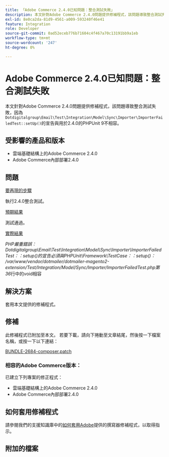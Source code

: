 ```yaml
---
title: 「Adobe Commerce 2.4.0已知問題：整合測試失敗」
description: 本文針對Adobe Commerce 2.4.0問題提供修補程式，該問題導致整合測試失敗，因為「Dotdigitalgroup\Email\Test\Integration\Model\Sync\Importer\ImporterFailedTest：：setup()」的宣告與用於2.4.0的PHPUnit 9不相容。
exl-id: 8e0ca2da-81d9-4561-a009-593240f46e41
feature: Integration
role: Developer
source-git-commit: 0ad52eceb776b71604c4f467a70c13191bb9a1eb
workflow-type: tm+mt
source-wordcount: '247'
ht-degree: 0%

---
```


# Adobe Commerce 2.4.0已知問題：整合測試失敗

本文針對Adobe Commerce 2.4.0問題提供修補程式，該問題導致整合測試失敗，因為`Dotdigitalgroup\Email\Test\Integration\Model\Sync\Importer\ImporterFailedTest::setUp()`的宣告與用於2.4.0的PHPUnit 9不相容。

## 受影響的產品和版本

* 雲端基礎結構上的Adobe Commerce 2.4.0
* Adobe Commerce內部部署2.4.0

## 問題

<u>要再現的步驟</u>

執行2.4.0整合測試。

<u>預期結果</u>

測試通過。

<u>實際結果</u>

*PHP嚴重錯誤： Dotdigitalgroup\\Email\\Test\\Integration\\Model\\Sync\\Importer\\ImporterFailedTest：：setup()的宣告必須與PHPUnit\\Framework\\TestCase：：setup()： /var/www/vendor/dotmailer/dotmailer-magento2-extension/Test/Integration/Model/Sync/Importer/ImporterFailedTest.php第36*&#x200B;行中的void相容

## 解決方案

套用本文提供的修補程式。

## 修補

此修補程式已附加至本文。 若要下載，請向下捲動至文章結尾，然後按一下檔案名稱，或按一下以下連結：

[BUNDLE-2684-composer.patch](assets/BUNDLE-2684-composer.patch.zip)

### 相容的Adobe Commerce版本：

已建立下列專案的修正程式：

* 雲端基礎結構上的Adobe Commerce 2.4.0
* Adobe Commerce內部部署2.4.0

## 如何套用修補程式

請參閱我們的支援知識庫中的[如何套用Adobe](/help/how-to/general/how-to-apply-a-composer-patch-provided-by-magento.md)提供的撰寫器修補程式，以取得指示。

## 附加的檔案

